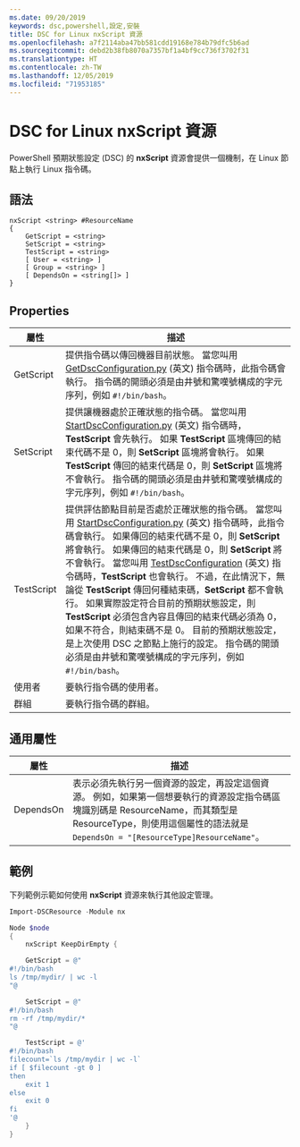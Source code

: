 ```yaml
---
ms.date: 09/20/2019
keywords: dsc,powershell,設定,安裝
title: DSC for Linux nxScript 資源
ms.openlocfilehash: a7f2114aba47bb581cdd19168e784b79dfc5b6ad
ms.sourcegitcommit: debd2b38fb8070a7357bf1a4bf9cc736f3702f31
ms.translationtype: HT
ms.contentlocale: zh-TW
ms.lasthandoff: 12/05/2019
ms.locfileid: "71953185"
---
```

# <a name="dsc-for-linux-nxscript-resource"></a>DSC for Linux nxScript 資源

PowerShell 預期狀態設定 (DSC) 的 **nxScript** 資源會提供一個機制，在 Linux 節點上執行 Linux 指令碼。

## <a name="syntax"></a>語法

```Syntax
nxScript <string> #ResourceName
{
    GetScript = <string>
    SetScript = <string>
    TestScript = <string>
    [ User = <string> ]
    [ Group = <string> ]
    [ DependsOn = <string[]> ]
}
```

## <a name="properties"></a>Properties

|屬性 |描述 |
|---|---|
|GetScript |提供指令碼以傳回機器目前狀態。 當您叫用 [GetDscConfiguration.py](https://github.com/Microsoft/PowerShell-DSC-for-Linux#performing-dsc-operations-from-the-linux-computer) \(英文\) 指令碼時，此指令碼會執行。 指令碼的開頭必須是由井號和驚嘆號構成的字元序列，例如 `#!/bin/bash`。 |
|SetScript |提供讓機器處於正確狀態的指令碼。 當您叫用 [StartDscConfiguration.py](https://github.com/Microsoft/PowerShell-DSC-for-Linux#performing-dsc-operations-from-the-linux-computer) \(英文\) 指令碼時，**TestScript** 會先執行。 如果 **TestScript** 區塊傳回的結束代碼不是 0，則 **SetScript** 區塊將會執行。 如果 **TestScript** 傳回的結束代碼是 0，則 **SetScript** 區塊將不會執行。 指令碼的開頭必須是由井號和驚嘆號構成的字元序列，例如 `#!/bin/bash`。 |
|TestScript |提供評估節點目前是否處於正確狀態的指令碼。 當您叫用 [StartDscConfiguration.py](https://github.com/Microsoft/PowerShell-DSC-for-Linux#performing-dsc-operations-from-the-linux-computer) \(英文\) 指令碼時，此指令碼會執行。 如果傳回的結束代碼不是 0，則 **SetScript** 將會執行。 如果傳回的結束代碼是 0，則 **SetScript** 將不會執行。 當您叫用 [TestDscConfiguration](https://github.com/Microsoft/PowerShell-DSC-for-Linux#performing-dsc-operations-from-the-linux-computer) \(英文\) 指令碼時，**TestScript** 也會執行。 不過，在此情況下，無論從 **TestScript** 傳回何種結束碼，**SetScript** 都不會執行。 如果實際設定符合目前的預期狀態設定，則 **TestScript** 必須包含內容且傳回的結束代碼必須為 0，如果不符合，則結束碼不是 0。 目前的預期狀態設定，是上次使用 DSC 之節點上施行的設定。 指令碼的開頭必須是由井號和驚嘆號構成的字元序列，例如 `#!/bin/bash`。 |
|使用者 |要執行指令碼的使用者。 |
|群組 |要執行指令碼的群組。 |

## <a name="common-properties"></a>通用屬性

|屬性 |描述 |
|---|---|
|DependsOn |表示必須先執行另一個資源的設定，再設定這個資源。 例如，如果第一個想要執行的資源設定指令碼區塊識別碼是 ResourceName，而其類型是 ResourceType，則使用這個屬性的語法就是 `DependsOn = "[ResourceType]ResourceName"`。 |

## <a name="example"></a>範例

下列範例示範如何使用 **nxScript** 資源來執行其他設定管理。

```powershell
Import-DSCResource -Module nx

Node $node
{
    nxScript KeepDirEmpty {

    GetScript = @"
#!/bin/bash
ls /tmp/mydir/ | wc -l
"@

    SetScript = @"
#!/bin/bash
rm -rf /tmp/mydir/*
"@

    TestScript = @'
#!/bin/bash
filecount=`ls /tmp/mydir | wc -l`
if [ $filecount -gt 0 ]
then
    exit 1
else
    exit 0
fi
'@
    }
}
```
